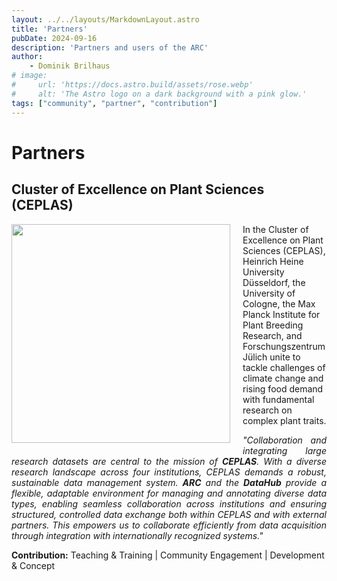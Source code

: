 ```yaml
---
layout: ../../layouts/MarkdownLayout.astro
title: 'Partners'
pubDate: 2024-09-16
description: 'Partners and users of the ARC'
author: 
    - Dominik Brilhaus
# image:
#     url: 'https://docs.astro.build/assets/rose.webp'
#     alt: 'The Astro logo on a dark background with a pink glow.'
tags: ["community", "partner", "contribution"]
---
```


# Partners

## Cluster of Excellence on Plant Sciences (CEPLAS)

<div>
  <a href="https://www.ceplas.eu/">
        <img src="https://www.ceplas.eu/typo3conf/ext/fksitepackage/Resources/Public/Images/CEPLAS-Logo.svg" width="350px" style="float: left; margin-right: 20px; margin-bottom: 10px;" />
  </a>
  <div>
        In the Cluster of Excellence on Plant Sciences (CEPLAS), Heinrich Heine University Düsseldorf, the University of Cologne, the Max Planck Institute for Plant Breeding Research, and Forschungszentrum Jülich unite to tackle challenges of climate change and rising food demand with fundamental research on complex plant traits.
  </div>
</div>

<div style="text-align: justify; font-style: italic;">

"Collaboration and integrating large research datasets are central to the mission of **CEPLAS**. With a diverse research landscape across four institutions, CEPLAS demands a robust, sustainable data management system. **ARC** and the **DataHub** provide a flexible, adaptable environment for managing and annotating diverse data types, enabling seamless collaboration across institutions and ensuring structured, controlled data exchange both within CEPLAS and with external partners. This empowers us to collaborate efficiently from data acquisition through integration with internationally recognized systems."

</div>

**Contribution:** Teaching & Training | Community Engagement | Development & Concept
